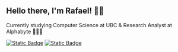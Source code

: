 ## Hello there, I'm Rafael! 👋🏼

Currently studying Computer Science at UBC & Research Analyst at Alphabyte 🧑🏻‍💻

[![Static Badge](https://img.shields.io/badge/-linkedIn-blue)](https://www.linkedin.com/in/parkrafael/)
[![Static Badge](https://img.shields.io/badge/-website-green)](parkrafael@gmail.com)

<!--
**parkrafael/parkrafael** is a ✨ _special_ ✨ repository because its `README.md` (this file) appears on your GitHub profile.

Here are some ideas to get you started:

- 🔭 I’m currently working on ...
- 🌱 I’m currently learning ...
- 👯 I’m looking to collaborate on ...
- 🤔 I’m looking for help with ...
- 💬 Ask me about ...
- 📫 How to reach me: ...
- 😄 Pronouns: ...
- ⚡ Fun fact: ...
-->
